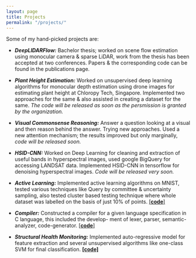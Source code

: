 ```yaml
---
layout: page
title: Projects
permalink: "/projects/"
---
```


Some of my hand-picked projects are:

- ***DeepLIDARFlow:*** Bachelor thesis; worked on scene flow estimation using monocular camera & sparse LiDAR, work from the thesis has been accepted at two conferences. Papers & the corresponding code can be found in the publications page.


- ***Plant Height Estimation:*** Worked on unsupervised deep learning algorithms for monocular depth estimation using drone
images for estimating plant height at Chloropy Tech, Singapore. Implemented two approaches for the same & also assisted in creating a dataset for the same. *The code will be released as soon as the persmission is granted by the organization.*


- ***Visual Commonsense Reasoning:*** Answer a question looking at a visual and then reason behind the answer. Trying new approaches. Used a new attention mechanism; the results improved but only marginally, *code will be released soon.*


- ***HSID-CNN:*** Worked on Deep Learning for cleaning and extraction of useful bands in hyperspectral images,
used google BigQuery for accessing LANDSAT data. Implemented HSID-CNN in tensorflow for denoising hyperspectral images. *Code will be released very soon.*

- ***Active Learning:*** Implemented active learning algorithms on MNIST, tested various techniques like Query by committee & uncertainty sampling, also tested cluster based testing technique where whole dataset was labelled on the basis of just 10% of points. [[**code**]](https://github.com/rish-av/Machine-Learning-Assignments)


- ***Compiler:*** Constructed a compiler for a given language specification in C language, this included the develop-
ment of lexer, parser, semantic-analyzer, code-generator. [[**code**]](https://github.com/diveshuttam/CS-F363)


- ***Structural Health Monitoring:*** Implemented auto-regressive model for feature extraction and several unsupervised algorithms
like one-class SVM for final classification. [**[code]**](https://github.com/rish-av/shm_machineLearning)
